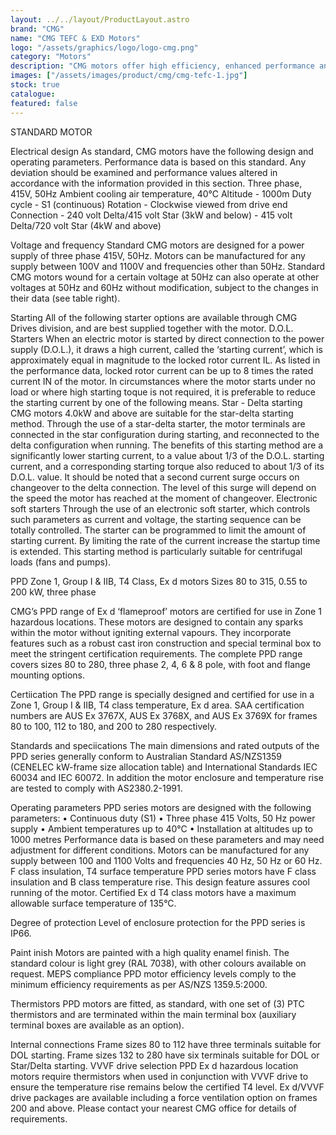 ```yaml
---
layout: ../../layout/ProductLayout.astro
brand: "CMG"
name: "CMG TEFC & EXD Motors"
logo: "/assets/graphics/logo/logo-cmg.png"
category: "Motors"
description: "CMG motors offer high efficiency, enhanced performance and high specification motors popular in the mining industry. The hazardous location motors are AUS Ex, IEC Ex, and ATEX approved. "
images: ["/assets/images/product/cmg/cmg-tefc-1.jpg"]
stock: true
catalogue:
featured: false
---
```


STANDARD MOTOR

Electrical design
As standard, CMG motors have the following design and operating parameters. Performance data is based on this standard. Any deviation should be examined
and performance values altered in accordance with the information provided in this section.
Three phase, 415V, 50Hz
Ambient cooling air temperature, 40°C
Altitude - 1000m Duty cycle - S1 (continuous)
Rotation - Clockwise viewed from drive end
Connection - 240 volt Delta/415 volt Star (3kW and below) - 415 volt Delta/720 volt Star (4kW and above)

Voltage and frequency
Standard CMG motors are designed for a power supply of three phase 415V, 50Hz. Motors can be manufactured for any supply between 100V and 1100V and frequencies other than 50Hz. Standard CMG motors wound for a certain voltage at 50Hz can also operate at other voltages at 50Hz and 60Hz without modification, subject to the changes in
their data (see table right).

Starting
All of the following starter options are available through CMG Drives division, and are best supplied together with the motor.
D.O.L. Starters When an electric motor is started by direct connection to the power supply (D.O.L.), it draws a high current, called the ‘starting current’, which is approximately equal in magnitude to the locked rotor current IL. As listed in the performance data, locked rotor current can be up to 8 times the rated current IN of the motor. In circumstances
where the motor starts under no load or where high starting toque is not required, it is preferable to reduce the starting current by one of the following means.
Star - Delta starting
CMG motors 4.0kW and above are suitable for the star-delta
starting method. Through the use of a star-delta starter, the motor terminals are connected in the star configuration during starting, and reconnected to the delta configuration when running.
The benefits of this starting method are a significantly lower starting current, to a value about 1/3 of the D.O.L. starting current, and a corresponding starting torque also reduced to about 1/3 of its D.O.L. value. It should be noted that a second current surge occurs on changeover to the delta connection.
The level of this surge will depend on the speed the motor has reached at the moment of changeover.
Electronic soft starters Through the use of an electronic soft starter, which controls such parameters as current and voltage, the starting sequence can be totally controlled. The starter can
be programmed to limit the amount of starting current. By limiting the rate of the current increase the startup time is extended. This starting method is particularly suitable for centrifugal loads (fans and pumps).

PPD Zone 1, Group I & IIB, T4 Class, Ex d motors Sizes 80 to 315, 0.55 to 200 kW, three phase

CMG’s PPD range of Ex d ‘flameproof’ motors are certified for use in Zone 1 hazardous locations. These motors are designed to contain any sparks within the motor without igniting external vapours. They incorporate features such as a robust cast iron construction and special terminal box to meet the stringent certification requirements.
The complete PPD range covers sizes 80 to 280, three phase 2, 4, 6 & 8 pole, with foot and flange mounting options.

Certiication
The PPD range is specially designed and certified for use in a Zone 1, Group I & IIB, T4 class temperature, Ex d area. SAA certification numbers are AUS Ex 3767X, AUS Ex 3768X, and AUS Ex 3769X for frames 80 to 100, 112 to 180, and 200 to 280 respectively.

Standards and speciications
The main dimensions and rated outputs of the PPD series generally conform to Australian Standard AS/NZS1359 (CENELEC kW-frame size allocation table) and International Standards IEC 60034 and IEC 60072. In addition the motor enclosure and temperature rise are tested to comply with AS2380.2-1991.

Operating parameters
PPD series motors are designed with the following parameters:
• Continuous duty (S1)
• Three phase 415 Volts, 50 Hz power supply
• Ambient temperatures up to 40°C
• Installation at altitudes up to 1000 metres
Performance data is based on these parameters and may need adjustment for different conditions.
Motors can be manufactured for any supply between 100 and 1100 Volts and frequencies 40 Hz, 50 Hz or 60 Hz.
F class insulation, T4 surface temperature PPD series motors have F class insulation and B class temperature rise. This design feature assures cool running
of the motor. Certified Ex d T4 class motors have a maximum allowable surface temperature of 135°C.

Degree of protection
Level of enclosure protection for the PPD series is IP66.

Paint inish
Motors are painted with a high quality enamel finish. The standard colour is light grey (RAL 7038), with other colours available on request.
MEPS compliance PPD motor efficiency levels comply to the minimum efficiency requirements as per AS/NZS 1359.5:2000.

Thermistors
PPD motors are fitted, as standard, with one set of (3) PTC thermistors and are terminated within the main terminal box (auxiliary terminal boxes are available as an option).

Internal connections
Frame sizes 80 to 112 have three terminals suitable for DOL starting. Frame sizes 132 to 280 have six terminals suitable for DOL or Star/Delta starting.
VVVF drive selection PPD Ex d hazardous location motors require thermistors when used in conjunction with VVVF drive to ensure the temperature rise remains below the certified T4 level. Ex d/VVVF drive packages are available including a force ventilation option on frames 200 and above. Please contact
your nearest CMG office for details of requirements.
